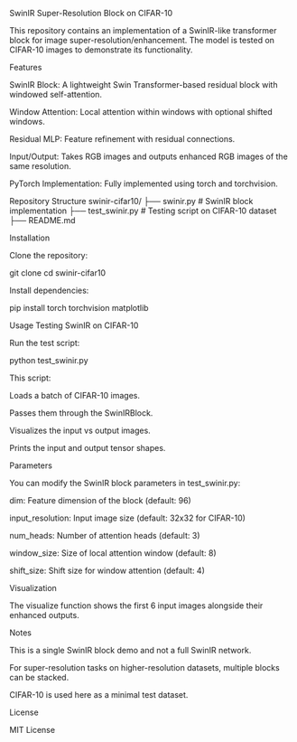 SwinIR Super-Resolution Block on CIFAR-10

This repository contains an implementation of a SwinIR-like transformer block for image super-resolution/enhancement. The model is tested on CIFAR-10 images to demonstrate its functionality.

Features

SwinIR Block: A lightweight Swin Transformer-based residual block with windowed self-attention.

Window Attention: Local attention within windows with optional shifted windows.

Residual MLP: Feature refinement with residual connections.

Input/Output: Takes RGB images and outputs enhanced RGB images of the same resolution.

PyTorch Implementation: Fully implemented using torch and torchvision.

Repository Structure
swinir-cifar10/
├── swinir.py          # SwinIR block implementation
├── test_swinir.py     # Testing script on CIFAR-10 dataset
├── README.md

Installation

Clone the repository:

git clone <repository-url>
cd swinir-cifar10


Install dependencies:

pip install torch torchvision matplotlib

Usage
Testing SwinIR on CIFAR-10

Run the test script:

python test_swinir.py


This script:

Loads a batch of CIFAR-10 images.

Passes them through the SwinIRBlock.

Visualizes the input vs output images.

Prints the input and output tensor shapes.

Parameters

You can modify the SwinIR block parameters in test_swinir.py:

dim: Feature dimension of the block (default: 96)

input_resolution: Input image size (default: 32x32 for CIFAR-10)

num_heads: Number of attention heads (default: 3)

window_size: Size of local attention window (default: 8)

shift_size: Shift size for window attention (default: 4)

Visualization

The visualize function shows the first 6 input images alongside their enhanced outputs.

Notes

This is a single SwinIR block demo and not a full SwinIR network.

For super-resolution tasks on higher-resolution datasets, multiple blocks can be stacked.

CIFAR-10 is used here as a minimal test dataset.

License

MIT License

